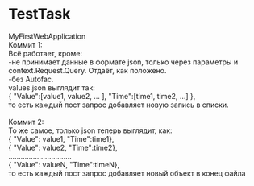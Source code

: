 # TestTask
MyFirstWebApplication<br>
Коммит 1:<br>
Всё работает, кроме:<br>
	-не принимает данные в формате json, только через параметры и context.Request.Query. Отдаёт, как положено.<br>
	-без Autofac.<br>
values.json выглядит так:<br>
	{ "Value":[value1, value2, ... ], "Time":[time1, time2, ...] },<br>
	то есть каждый пост запрос добавляет новую запись в списки.<br><br>
Коммит 2:<br>
То же самое, только json теперь выглядит, как:<br>
{ "Value": value1, "Time":time1},<br>
{ "Value": value2, "Time":time2},<br>
...............................<br>
{ "Value": valueN, "Time":timeN},<br>
то есть каждый пост запрос добавляет новый объект в конец файла
